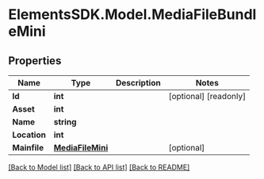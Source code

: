 # ElementsSDK.Model.MediaFileBundleMini

## Properties

Name | Type | Description | Notes
------------ | ------------- | ------------- | -------------
**Id** | **int** |  | [optional] [readonly] 
**Asset** | **int** |  | 
**Name** | **string** |  | 
**Location** | **int** |  | 
**Mainfile** | [**MediaFileMini**](MediaFileMini.md) |  | [optional] 

[[Back to Model list]](../README.md#documentation-for-models) [[Back to API list]](../README.md#documentation-for-api-endpoints) [[Back to README]](../README.md)

